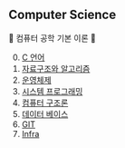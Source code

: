 ## Computer Science

👻 컴퓨터 공학 기본 이론 👻

0. [C 언어](https://github.com/amamov/Computer-Science/tree/main/0%20C%2B%2B)
1. [자료구조와 알고리즘](https://github.com/amamov/Computer-Science/tree/main/1%20Algorithm)
2. [운영체제](https://github.com/amamov/Computer-Science/tree/main/2%20Operating%20System)
3. [시스템 프로그래밍](https://github.com/amamov/Computer-Science/tree/main/3%20System%20Programming)
4. [컴퓨터 구조론](https://github.com/amamov/Computer-Science/tree/main/4%20Computer%20Architecture)
5. [데이터 베이스](https://github.com/amamov/Computer-Science/tree/main/5%20Database)
6. [GIT](https://github.com/amamov/Computer-Science/tree/main/7%20GIT)
7. [Infra](https://github.com/amamov/Computer-Science/tree/main/8%20Infra)

<br>
